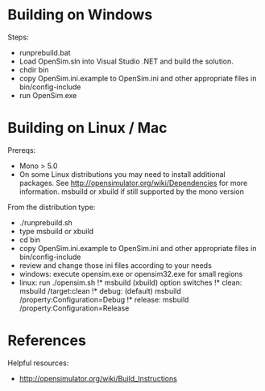 # Building on Windows

Steps:
 * runprebuild.bat
 * Load OpenSim.sln into Visual Studio .NET and build the solution.
 * chdir bin 
 * copy OpenSim.ini.example to OpenSim.ini and other appropriate files in bin/config-include
 * run OpenSim.exe

# Building on Linux / Mac

Prereqs:
*	Mono > 5.0
*	On some Linux distributions you may need to install additional packages.
	See http://opensimulator.org/wiki/Dependencies for more information.
	msbuild or xbuild if still supported by the mono version

From the distribution type:
 * ./runprebuild.sh
 * type msbuild or xbuild
 * cd bin 
 * copy OpenSim.ini.example to OpenSim.ini and other appropriate files in bin/config-include
 * review and change those ini files according to your needs
 * windows: execute opensim.exe or opensim32.exe for small regions
 * linux: run ./opensim.sh
 !* msbuild (xbuild) option switches
 !*          clean:  msbuild /target:clean
 !*          debug: (default) msbuild /property:Configuration=Debug
 !*          release: msbuild /property:Configuration=Release

# References
 
Helpful resources:
* http://opensimulator.org/wiki/Build_Instructions
